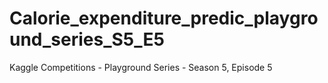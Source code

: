 # Calorie_expenditure_predic_playground_series_S5_E5
Kaggle Competitions - Playground Series - Season 5, Episode 5
